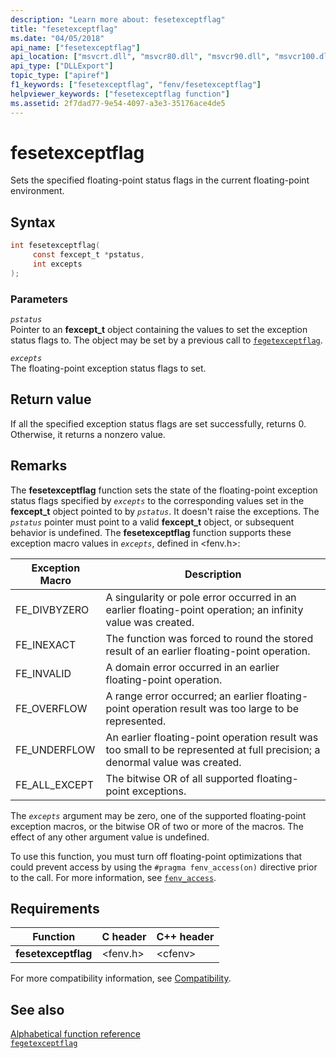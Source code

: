 ```yaml
---
description: "Learn more about: fesetexceptflag"
title: "fesetexceptflag"
ms.date: "04/05/2018"
api_name: ["fesetexceptflag"]
api_location: ["msvcrt.dll", "msvcr80.dll", "msvcr90.dll", "msvcr100.dll", "msvcr100_clr0400.dll", "msvcr110.dll", "msvcr110_clr0400.dll", "msvcr120.dll", "msvcr120_clr0400.dll", "ucrtbase.dll", "api-ms-win-crt-runtime-l1-1-0.dll"]
api_type: ["DLLExport"]
topic_type: ["apiref"]
f1_keywords: ["fesetexceptflag", "fenv/fesetexceptflag"]
helpviewer_keywords: ["fesetexceptflag function"]
ms.assetid: 2f7dad77-9e54-4097-a3e3-35176ace4de5
---
```

# fesetexceptflag

Sets the specified floating-point status flags in the current floating-point environment.

## Syntax

```C
int fesetexceptflag(
     const fexcept_t *pstatus,
     int excepts
);
```

### Parameters

*`pstatus`*\
Pointer to an **fexcept_t** object containing the values to set the exception status flags to. The object may be set by a previous call to [`fegetexceptflag`](fegetexceptflag2.md).

*`excepts`*\
The floating-point exception status flags to set.

## Return value

If all the specified exception status flags are set successfully, returns 0. Otherwise, it returns a nonzero value.

## Remarks

The **fesetexceptflag** function sets the state of the floating-point exception status flags specified by *`excepts`* to the corresponding values set in the **fexcept_t** object pointed to by *`pstatus`*.  It doesn't raise the exceptions. The *`pstatus`* pointer must point to a valid **fexcept_t** object, or subsequent behavior is undefined. The **fesetexceptflag** function supports these exception macro values in *`excepts`*, defined in \<fenv.h>:

|Exception Macro|Description|
|---------------------|-----------------|
|FE_DIVBYZERO|A singularity or pole error occurred in an earlier floating-point operation; an infinity value was created.|
|FE_INEXACT|The function was forced to round the stored result of an earlier floating-point operation.|
|FE_INVALID|A domain error occurred in an earlier floating-point operation.|
|FE_OVERFLOW|A range error occurred; an earlier floating-point operation result was too large to be represented.|
|FE_UNDERFLOW|An earlier floating-point operation result was too small to be represented at full precision; a denormal value was created.|
|FE_ALL_EXCEPT|The bitwise OR of all supported floating-point exceptions.|

The *`excepts`* argument may be zero, one of the supported floating-point exception macros, or the bitwise OR of two or more of the macros. The effect of any other argument value is undefined.

To use this function, you must turn off floating-point optimizations that could prevent access by using the `#pragma fenv_access(on)` directive prior to the call. For more information, see [`fenv_access`](../../preprocessor/fenv-access.md).

## Requirements

|Function|C header|C++ header|
|--------------|--------------|------------------|
|**fesetexceptflag**|\<fenv.h>|\<cfenv>|

For more compatibility information, see [Compatibility](../compatibility.md).

## See also

[Alphabetical function reference](crt-alphabetical-function-reference.md)\
[`fegetexceptflag`](fegetexceptflag2.md)
